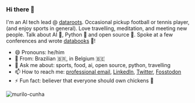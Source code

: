 ### Hi there 👋

I'm an AI tech lead @ [dataroots](https://github.com/datarootsio). Occasional pickup football or tennis player, (and enjoy sports in general). Love travelling, meditation, and meeting new people. Talk about AI 🤖, Python 🐍 and open source 💪. Spoke at a few conferences and wrote [databooks](https://github.com/datarootsio/databooks) 🎉!

- 😄 Pronouns: he/him
- 🏡 From: Brazilian 🇧🇷, in Belgium 🇧🇪
- 💬 Ask me about: sports, food, ai, open source, python, travelling
- 📫 How to reach me: [professional email](mailto:murilo@dataroots.io), [LinkedIn](https://www.linkedin.com/in/murilo-cunha/), [Twitter](https://twitter.com/_murilocunha), [Fosstodon](https://fosstodon.org/@murilocunha)
- ⚡ Fun fact: believer that everyone should own chickens 🐓 

![murilo-cunha](https://github-readme-stats.vercel.app/api?username=murilo-cunha)
